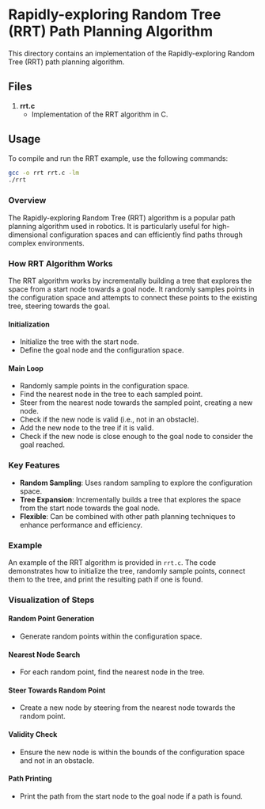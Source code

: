 # Rapidly-exploring Random Tree (RRT) Path Planning Algorithm

This directory contains an implementation of the Rapidly-exploring Random Tree (RRT) path planning algorithm.

## Files

1. **rrt.c**
   - Implementation of the RRT algorithm in C.

## Usage

To compile and run the RRT example, use the following commands:

```bash
gcc -o rrt rrt.c -lm
./rrt
```

### Overview

The Rapidly-exploring Random Tree (RRT) algorithm is a popular path planning algorithm used in robotics. It is particularly useful for high-dimensional configuration spaces and can efficiently find paths through complex environments.

### How RRT Algorithm Works

The RRT algorithm works by incrementally building a tree that explores the space from a start node towards a goal node. It randomly samples points in the configuration space and attempts to connect these points to the existing tree, steering towards the goal.

#### Initialization

- Initialize the tree with the start node.
- Define the goal node and the configuration space.

#### Main Loop

- Randomly sample points in the configuration space.
- Find the nearest node in the tree to each sampled point.
- Steer from the nearest node towards the sampled point, creating a new node.
- Check if the new node is valid (i.e., not in an obstacle).
- Add the new node to the tree if it is valid.
- Check if the new node is close enough to the goal node to consider the goal reached.

### Key Features

- **Random Sampling**: Uses random sampling to explore the configuration space.
- **Tree Expansion**: Incrementally builds a tree that explores the space from the start node towards the goal node.
- **Flexible**: Can be combined with other path planning techniques to enhance performance and efficiency.

### Example

An example of the RRT algorithm is provided in `rrt.c`. The code demonstrates how to initialize the tree, randomly sample points, connect them to the tree, and print the resulting path if one is found.

### Visualization of Steps

#### Random Point Generation

- Generate random points within the configuration space.

#### Nearest Node Search

- For each random point, find the nearest node in the tree.

#### Steer Towards Random Point

- Create a new node by steering from the nearest node towards the random point.

#### Validity Check

- Ensure the new node is within the bounds of the configuration space and not in an obstacle.

#### Path Printing

- Print the path from the start node to the goal node if a path is found.

